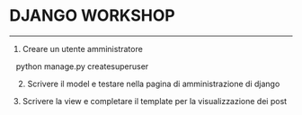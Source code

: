 # DJANGO WORKSHOP
---

1. Creare un utente amministratore


    python manage.py createsuperuser
    
    
2. Scrivere il model e testare nella pagina di amministrazione di django

3. Scrivere la view e completare il template per la visualizzazione dei post

